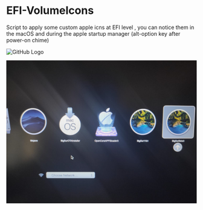 # EFI-VolumeIcons

Script to apply some custom apple icns at EFI level , you can notice them in the macOS and during the apple startup manager (alt-option key after power-on chime)

![GitHub Logo](https://forums.macrumors.com/attachments/myvolumeicons2-jpeg.845490/)

![GitHub Logo](https://github.com/jacklukem/EFI-VolumeIcons/blob/master/BigSuricon/bigsuricon.jpeg)
